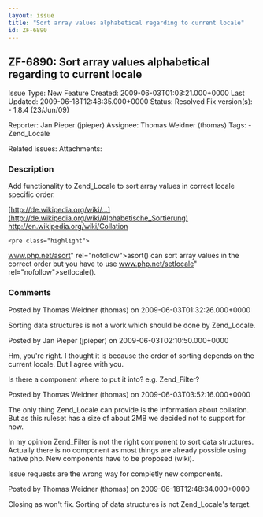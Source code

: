 ```yaml
---
layout: issue
title: "Sort array values alphabetical regarding to current locale"
id: ZF-6890
---
```


ZF-6890: Sort array values alphabetical regarding to current locale
-------------------------------------------------------------------

 Issue Type: New Feature Created: 2009-06-03T01:03:21.000+0000 Last Updated: 2009-06-18T12:48:35.000+0000 Status: Resolved Fix version(s): - 1.8.4 (23/Jun/09)
 
 Reporter:  Jan Pieper (jpieper)  Assignee:  Thomas Weidner (thomas)  Tags: - Zend\_Locale
 
 Related issues: 
 Attachments: 
### Description

Add functionality to Zend\_Locale to sort array values in correct locale specific order.

[http://de.wikipedia.org/wiki/…](http://de.wikipedia.org/wiki/Alphabetische_Sortierung) <http://en.wikipedia.org/wiki/Collation>

 
    <pre class="highlight">
    


<a href="">www.php.net/asort</a>" rel="nofollow">asort() can sort array values in the correct order but you have to use <a href="">www.php.net/setlocale</a>" rel="nofollow">setlocale().

 

 

### Comments

Posted by Thomas Weidner (thomas) on 2009-06-03T01:32:26.000+0000

Sorting data structures is not a work which should be done by Zend\_Locale.

 

 

Posted by Jan Pieper (jpieper) on 2009-06-03T02:10:50.000+0000

Hm, you're right. I thought it is because the order of sorting depends on the current locale. But I agree with you.

Is there a component where to put it into? e.g. Zend\_Filter?

 

 

Posted by Thomas Weidner (thomas) on 2009-06-03T03:52:16.000+0000

The only thing Zend\_Locale can provide is the information about collation. But as this ruleset has a size of about 2MB we decided not to support for now.

In my opinion Zend\_Filter is not the right component to sort data structures. Actually there is no component as most things are already possible using native php. New components have to be proposed (wiki).

Issue requests are the wrong way for completly new components.

 

 

Posted by Thomas Weidner (thomas) on 2009-06-18T12:48:34.000+0000

Closing as won't fix. Sorting of data structures is not Zend\_Locale's target.

 

 